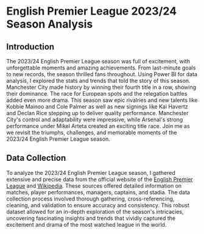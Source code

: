 # English Premier League 2023/24 Season Analysis

## Introduction
The 2023/24 English Premier League season was full of excitement, with unforgettable moments and amazing achievements. From last-minute goals to new records, the season thrilled fans throughout.
Using Power BI for data analysis, I explored the stats and trends that told the story of this season. Manchester City made history by winning their fourth title in a row, showing their dominance. The race for European spots and the relegation battles added even more drama.
This season saw epic rivalries and new talents like Kobbie Mainoo and Cole Palmer as well as new signings like Kai Havertz and Declan Rice stepping up to deliver quality performance. Manchester City's control and adaptability were impressive, while Arsenal's strong performance under Mikel Arteta created an exciting title race.
Join me as we revisit the triumphs, challenges, and memorable moments of the 2023/24 English Premier League season.

## Data Collection
To analyze the 2023/24 English Premier League season, I gathered extensive and precise data from the official website of the [English Premier League](https://www.premierleague.com/stats) and [Wikipedia](https://en.wikipedia.org/wiki/2023%E2%80%9324_Premier_League). These sources offered detailed information on matches, player performances, managers, captains, and stadia. The data collection process involved thorough gathering, cross-referencing, cleaning, and validation to ensure accuracy and consistency. This robust dataset allowed for an in-depth exploration of the season's intricacies, uncovering fascinating insights and trends that vividly captured the excitement and drama of the most watched league in the world.
